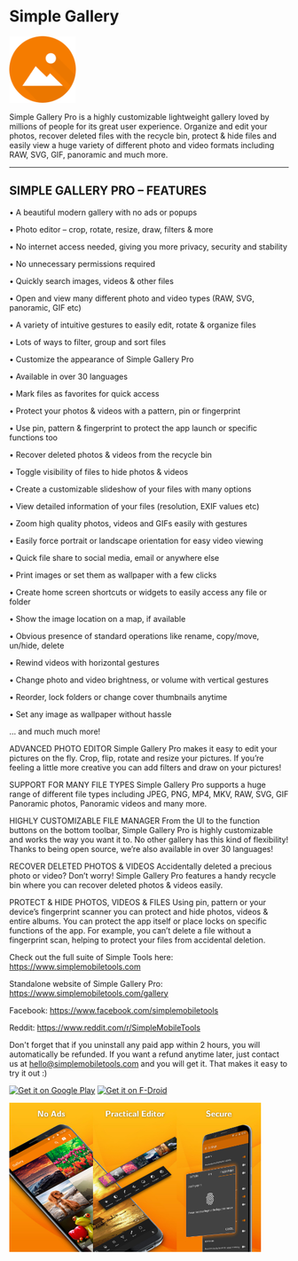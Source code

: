 # Simple Gallery

<img alt="Logo" src="fastlane/metadata/android/en-US/images/icon.png" width="120" />

Simple Gallery Pro is a highly customizable lightweight gallery loved by millions of people for its great user experience. Organize and edit your photos, recover deleted files with the recycle bin, protect & hide files and easily view a huge variety of different photo and video formats including RAW, SVG, GIF, panoramic and much more.

-------------------------------------------------
SIMPLE GALLERY PRO – FEATURES
-------------------------------------------------

• A beautiful modern gallery with no ads or popups

• Photo editor – crop, rotate, resize, draw, filters & more

• No internet access needed, giving you more privacy, security and stability

• No unnecessary permissions required

• Quickly search images, videos & other files

• Open and view many different photo and video types (RAW, SVG, panoramic, GIF etc)

• A variety of intuitive gestures to easily edit, rotate & organize files

• Lots of ways to filter, group and sort files

• Customize the appearance of Simple Gallery Pro

• Available in over 30 languages

• Mark files as favorites for quick access

• Protect your photos & videos with a pattern, pin or fingerprint

• Use pin, pattern & fingerprint to protect the app launch or specific functions too

• Recover deleted photos & videos from the recycle bin

• Toggle visibility of files to hide photos & videos

• Create a customizable slideshow of your files with many options

• View detailed information of your files (resolution, EXIF values etc)

• Zoom high quality photos, videos and GIFs easily with gestures

• Easily force portrait or landscape orientation for easy video viewing

• Quick file share to social media, email or anywhere else

• Print images or set them as wallpaper with a few clicks

• Create home screen shortcuts or widgets to easily access any file or folder

• Show the image location on a map, if available

• Obvious presence of standard operations like rename, copy/move, un/hide, delete

• Rewind videos with horizontal gestures

• Change photo and video brightness, or volume with vertical gestures

• Reorder, lock folders or change cover thumbnails anytime

• Set any image as wallpaper without hassle

… and much much more!

ADVANCED PHOTO EDITOR
Simple Gallery Pro makes it easy to edit your pictures on the fly. Crop, flip, rotate and resize your pictures. If you’re feeling a little more creative you can add filters and draw on your pictures!


SUPPORT FOR MANY FILE TYPES
Simple Gallery Pro supports a huge range of different file types including JPEG, PNG, MP4, MKV, RAW, SVG, GIF Panoramic photos, Panoramic videos and many more.


HIGHLY CUSTOMIZABLE FILE MANAGER
From the UI to the function buttons on the bottom toolbar, Simple Gallery Pro is highly customizable and works the way you want it to. No other gallery has this kind of flexibility! Thanks to being open source, we’re also available in over 30 languages!


RECOVER DELETED PHOTOS & VIDEOS
Accidentally deleted a precious photo or video? Don’t worry! Simple Gallery Pro features a handy recycle bin where you can recover deleted photos & videos easily.


PROTECT & HIDE PHOTOS, VIDEOS & FILES
Using pin, pattern or your device’s fingerprint scanner you can protect and hide photos, videos & entire albums. You can protect the app itself or place locks on specific functions of the app. For example, you can’t delete a file without a fingerprint scan, helping to protect your files from accidental deletion.


Check out the full suite of Simple Tools here:
https://www.simplemobiletools.com


Standalone website of Simple Gallery Pro:
https://www.simplemobiletools.com/gallery


Facebook:
https://www.facebook.com/simplemobiletools


Reddit:
https://www.reddit.com/r/SimpleMobileTools


Don't forget that if you uninstall any paid app within 2 hours, you will automatically be refunded. If you want a refund anytime later, just contact us at hello@simplemobiletools.com and you will get it. That makes it easy to try it out :)

<a href='https://play.google.com/store/apps/details?id=com.simplemobiletools.gallery.pro'><img src='https://simplemobiletools.com/images/button-google-play.svg' alt='Get it on Google Play' height='45' /></a>
<a href='https://f-droid.org/packages/com.simplemobiletools.gallery.pro'><img src='https://simplemobiletools.com/images/button-f-droid.png' alt='Get it on F-Droid' height='45' /></a>

<div style="display:flex;">
<img alt="App image" src="fastlane/metadata/android/en-US/images/phoneScreenshots/english/1.jpg" width="30%">
<img alt="App image" src="fastlane/metadata/android/en-US/images/phoneScreenshots/english/2.jpg" width="30%">
<img alt="App image" src="fastlane/metadata/android/en-US/images/phoneScreenshots/english/3.jpg" width="30%">
</div>
